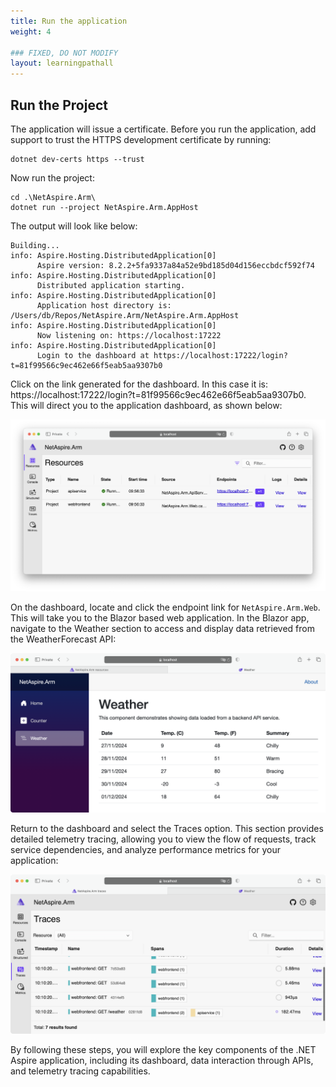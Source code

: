 ```yaml
---
title: Run the application
weight: 4

### FIXED, DO NOT MODIFY
layout: learningpathall
---
```


## Run the Project
The application will issue a certificate. Before you run the application, add support to trust the HTTPS development certificate by running:
 
```console
dotnet dev-certs https --trust
```

Now run the project:
```console
cd .\NetAspire.Arm\
dotnet run --project NetAspire.Arm.AppHost 
```

The output will look like below:
```output
Building...
info: Aspire.Hosting.DistributedApplication[0]
      Aspire version: 8.2.2+5fa9337a84a52e9bd185d04d156eccbdcf592f74
info: Aspire.Hosting.DistributedApplication[0]
      Distributed application starting.
info: Aspire.Hosting.DistributedApplication[0]
      Application host directory is: /Users/db/Repos/NetAspire.Arm/NetAspire.Arm.AppHost
info: Aspire.Hosting.DistributedApplication[0]
      Now listening on: https://localhost:17222
info: Aspire.Hosting.DistributedApplication[0]
      Login to the dashboard at https://localhost:17222/login?t=81f99566c9ec462e66f5eab5aa9307b0
```

Click on the link generated for the dashboard. In this case it is: https://localhost:17222/login?t=81f99566c9ec462e66f5eab5aa9307b0. This will direct you to the application dashboard, as shown below:

![fig1](figures/01.png)

On the dashboard, locate and click the endpoint link for `NetAspire.Arm.Web`. This will take you to the Blazor based web application. In the Blazor app, navigate to the Weather section to access and display data retrieved from the WeatherForecast API:

![fig2](figures/02.png)

Return to the dashboard and select the Traces option. This section provides detailed telemetry tracing, allowing you to view the flow of requests, track service dependencies, and analyze performance metrics for your application:

![fig3](figures/03.png)

By following these steps, you will explore the key components of the .NET Aspire application, including its dashboard, data interaction through APIs, and telemetry tracing capabilities.
